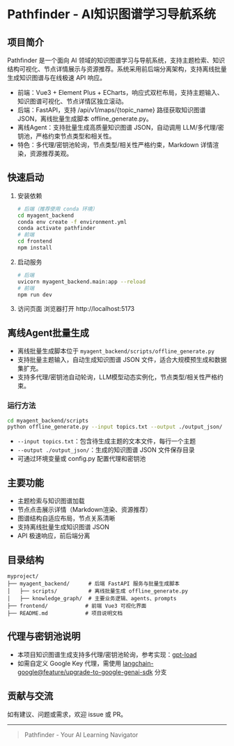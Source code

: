 # Pathfinder - AI知识图谱学习导航系统

## 项目简介
Pathfinder 是一个面向 AI 领域的知识图谱学习与导航系统，支持主题检索、知识结构可视化、节点详情展示与资源推荐。系统采用前后端分离架构，支持离线批量生成知识图谱与在线极速 API 响应。

- 前端：Vue3 + Element Plus + ECharts，响应式双栏布局，支持主题输入、知识图谱可视化、节点详情区独立滚动。
- 后端：FastAPI，支持 /api/v1/maps/{topic_name} 路径获取知识图谱 JSON，离线批量生成脚本 offline_generate.py。
- 离线Agent：支持批量生成高质量知识图谱 JSON，自动调用 LLM/多代理/密钥池，严格约束节点类型和相关性。
- 特色：多代理/密钥池轮询，节点类型/相关性严格约束，Markdown 详情渲染，资源推荐美观。

## 快速启动
1. 安装依赖
   ```bash
   # 后端（推荐使用 conda 环境）
   cd myagent_backend
   conda env create -f environment.yml
   conda activate pathfinder
   # 前端
   cd frontend
   npm install
   ```
2. 启动服务
   ```bash
   # 后端
   uvicorn myagent_backend.main:app --reload
   # 前端
   npm run dev
   ```
3. 访问页面
   浏览器打开 http://localhost:5173

## 离线Agent批量生成
- 离线批量生成脚本位于 `myagent_backend/scripts/offline_generate.py`
- 支持批量主题输入，自动生成知识图谱 JSON 文件，适合大规模预生成和数据集扩充。
- 支持多代理/密钥池自动轮询，LLM模型动态实例化，节点类型/相关性严格约束。

### 运行方法
```bash
cd myagent_backend/scripts
python offline_generate.py --input topics.txt --output ./output_json/
```
- `--input topics.txt`：包含待生成主题的文本文件，每行一个主题
- `--output ./output_json/`：生成的知识图谱 JSON 文件保存目录
- 可通过环境变量或 config.py 配置代理和密钥池

## 主要功能
- 主题检索与知识图谱加载
- 节点点击展示详情（Markdown渲染、资源推荐）
- 图谱结构自适应布局，节点关系清晰
- 支持离线批量生成知识图谱 JSON
- API 极速响应，前后端分离

## 目录结构
```
myproject/
├── myagent_backend/      # 后端 FastAPI 服务与批量生成脚本
│   ├── scripts/          # 离线批量生成 offline_generate.py
│   ├── knowledge_graph/  # 主要业务逻辑、agents、prompts
├── frontend/            # 前端 Vue3 可视化界面
├── README.md            # 项目说明文档
```

## 代理与密钥池说明
- 本项目知识图谱生成支持多代理/密钥池轮询，参考实现：[gpt-load](https://github.com/tbphp/gpt-load)
- 如需自定义 Google Key 代理，需使用 [langchain-google@feature/upgrade-to-google-genai-sdk](https://github.com/Instawork/langchain-google/tree/feature/upgrade-to-google-genai-sdk) 分支

## 贡献与交流
如有建议、问题或需求，欢迎 issue 或 PR。

---

> Pathfinder - Your AI Learning Navigator
